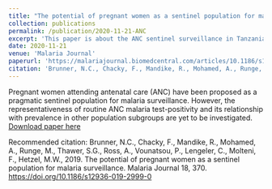 ```yaml
---
title: "The potential of pregnant women as a sentinel population for malaria surveillance"
collection: publications
permalink: /publication/2020-11-21-ANC
excerpt: 'This paper is about the ANC sentinel surveillance in Tanzania.'
date: 2020-11-21
venue: 'Malaria Journal'
paperurl: 'https://malariajournal.biomedcentral.com/articles/10.1186/s12936-019-2999-0'
citation: 'Brunner, N.C., Chacky, F., Mandike, R., Mohamed, A., Runge, M., Thawer, S.G., Ross, A., Vounatsou, P., Lengeler, C., Molteni, F., Hetzel, M.W., 2019. The potential of pregnant women as a sentinel population for malaria surveillance. Malaria Journal 18, 370. https://doi.org/10.1186/s12936-019-2999-0'
---
```

Pregnant women attending antenatal care (ANC) have been proposed as a pragmatic sentinel population for malaria surveillance. However, the representativeness of routine ANC malaria test-positivity and its relationship with prevalence in other population subgroups are yet to be investigated.
[Download paper here](https://malariajournal.biomedcentral.com/articles/10.1186/s12936-019-2999-0)

Recommended citation: Brunner, N.C., Chacky, F., Mandike, R., Mohamed, A., Runge, M., Thawer, S.G., Ross, A., Vounatsou, P., Lengeler, C., Molteni, F., Hetzel, M.W., 2019. The potential of pregnant women as a sentinel population for malaria surveillance. Malaria Journal 18, 370. https://doi.org/10.1186/s12936-019-2999-0

